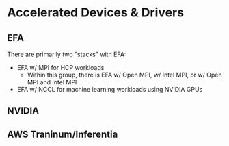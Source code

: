 # Accelerated Devices & Drivers

## EFA

There are primarily two "stacks" with EFA:
  - EFA w/ MPI for HCP workloads
    - Within this group, there is EFA w/ Open MPI, w/ Intel MPI, or w/ Open MPI and Intel MPI
  - EFA w/ NCCL for machine learning workloads using NVIDIA GPUs



## NVIDIA

## AWS Traninum/Inferentia
